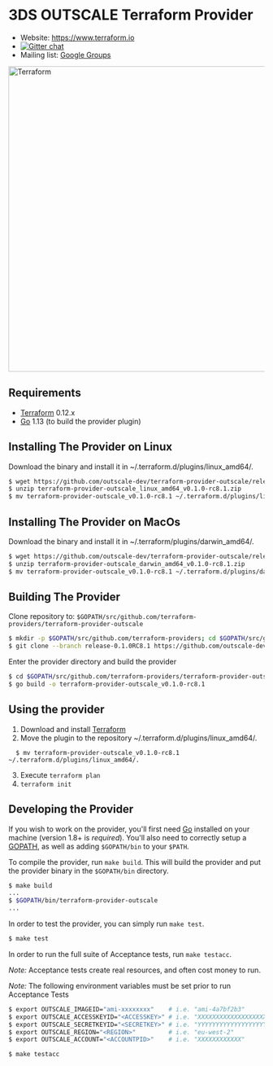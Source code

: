 3DS OUTSCALE Terraform Provider
===============================

- Website: https://www.terraform.io
- [![Gitter chat](https://badges.gitter.im/hashicorp-terraform/Lobby.png)](https://gitter.im/hashicorp-terraform/Lobby)
- Mailing list: [Google Groups](http://groups.google.com/group/terraform-tool)

<img alt="Terraform" src="https://www.terraform.io/assets/images/logo-hashicorp-3f10732f.svg" width="600px">

Requirements
------------

-	[Terraform](https://www.terraform.io/downloads.html) 0.12.x
-	[Go](https://golang.org/doc/install) 1.13 (to build the provider plugin)


Installing The Provider on Linux
--------------------------------

Download the binary and install it in ~/.terraform.d/plugins/linux_amd64/.

```sh
$ wget https://github.com/outscale-dev/terraform-provider-outscale/releases/download/release-0.1.0RC8.1/terraform-provider-outscale_linux_amd64_v0.1.0-rc8.1.zip
$ unzip terraform-provider-outscale_linux_amd64_v0.1.0-rc8.1.zip
$ mv terraform-provider-outscale_v0.1.0-rc8.1 ~/.terraform.d/plugins/linux_amd64/.
```

Installing The Provider on MacOs
--------------------------------

Download the binary and install it in ~/.terraform/plugins/darwin_amd64/.

```sh
$ wget https://github.com/outscale-dev/terraform-provider-outscale/releases/download/release-0.1.0RC8.1/terraform-provider-outscale_darwin_amd64_v0.1.0-rc8.1.zip
$ unzip terraform-provider-outscale_darwin_amd64_v0.1.0-rc8.1.zip
$ mv terraform-provider-outscale_v0.1.0-rc8.1 ~/.terraform.d/plugins/darwin_amd64/.
```

Building The Provider
---------------------

Clone repository to: `$GOPATH/src/github.com/terraform-providers/terraform-provider-outscale`

```sh
$ mkdir -p $GOPATH/src/github.com/terraform-providers; cd $GOPATH/src/github.com/terraform-providers
$ git clone --branch release-0.1.0RC8.1 https://github.com/outscale-dev/terraform-provider-outscale
```

Enter the provider directory and build the provider

```sh
$ cd $GOPATH/src/github.com/terraform-providers/terraform-provider-outscale
$ go build -o terraform-provider-outscale_v0.1.0-rc8.1
```

Using the provider
----------------------
1. Download and install [Terraform](https://www.terraform.io/downloads.html)
2. Move the plugin to the repository ~/.terraform.d/plugins/linux_amd64/.

```shell
  $ mv terraform-provider-outscale_v0.1.0-rc8.1 ~/.terraform.d/plugins/linux_amd64/.
```

3. Execute `terraform plan`
4. `terraform init`

Developing the Provider
---------------------------

If you wish to work on the provider, you'll first need [Go](http://www.golang.org) installed on your machine (version 1.8+ is *required*). You'll also need to correctly setup a [GOPATH](http://golang.org/doc/code.html#GOPATH), as well as adding `$GOPATH/bin` to your `$PATH`.

To compile the provider, run `make build`. This will build the provider and put the provider binary in the `$GOPATH/bin` directory.

```sh
$ make build
...
$ $GOPATH/bin/terraform-provider-outscale
...
```

In order to test the provider, you can simply run `make test`.

```sh
$ make test
```

In order to run the full suite of Acceptance tests, run `make testacc`.

*Note:* Acceptance tests create real resources, and often cost money to run.

*Note:* The following environment variables must be set prior to run Acceptance Tests

```sh
$ export OUTSCALE_IMAGEID="ami-xxxxxxxx"    # i.e. "ami-4a7bf2b3"
$ export OUTSCALE_ACCESSKEYID="<ACCESSKEY>" # i.e. "XXXXXXXXXXXXXXXXXXXX"
$ export OUTSCALE_SECRETKEYID="<SECRETKEY>" # i.e. "YYYYYYYYYYYYYYYYYYYYYYYYYYYYYYYYYYYYYYYY"
$ export OUTSCALE_REGION="<REGION>"         # i.e. "eu-west-2"
$ export OUTSCALE_ACCOUNT="<ACCOUNTPID>"    # i.e. "XXXXXXXXXXXX"
```

```sh
$ make testacc
```

